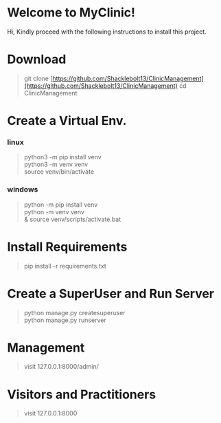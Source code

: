 # Welcome to MyClinic!

Hi, Kindly proceed with the following instructions to install this project.

# Download

>git clone [https://github.com/Shacklebolt13/ClinicManagement](https://github.com/Shacklebolt13/ClinicManagement)
>cd ClinicManagement

# Create a Virtual Env.

### linux
>python3 -m pip install venv <br>
>python3 -m venv venv <br>
>source venv/bin/activate <br>

### windows
>python -m pip install venv <br>
>python -m venv venv <br>
>& source venv/scripts/activate.bat <br>

# Install Requirements
>pip install -r requirements.txt

# Create a SuperUser and Run Server
>python manage.py createsuperuser <br>
>python manage.py runserver


# Management 
>visit 127.0.0.1:8000/admin/

# Visitors and Practitioners
> visit 127.0.0.1:8000
